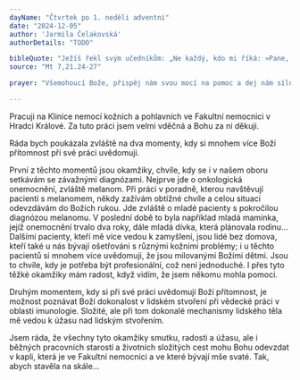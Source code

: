 ```yaml
---
dayName: "Čtvrtek po 1. neděli adventní"
date: "2024-12-05"
author: 'Jarmila Čelakovská'
authorDetails: "TODO"

bibleQuote: "Ježíš řekl svým učedníkům: „Ne každý, kdo mi říká: »Pane, Pane!«, vejde do nebeského království, ale ten, kdo plní vůli mého nebeského Otce. Každý tedy, kdo tato má slova slyší a podle nich jedná, podobá se rozvážnému muži, který si postavil dům na skále. Spadl déšť a přivalila se povodeň, přihnala se vichřice a obořila se na ten dům – ale nezřítil se, protože měl základy na skále. Každý však, kdo tato má slova slyší, ale podle nich nejedná, podobá se pošetilému muži, který si postavil dům na písku. Spadl déšť, přivalila se povodeň, přihnala se vichřice a obořila se na ten dům – i zřítil se a jeho pád byl veliký.“"
source: "Mt 7,21.24-27"

prayer: "Všemohoucí Bože, přispěj nám svou mocí na pomoc a dej nám sílu překonávat překážky, které nám staví do cesty naše hříchy, ať v nás tvá milost může účinněji působit. Skrze tvého Syna…"

---
```


Pracuji na Klinice nemocí kožních a pohlavních ve Fakultní nemocnici v Hradci Králové. Za tuto práci jsem velmi vděčná a Bohu za ni děkuji.

Ráda bych poukázala zvláště na dva momenty, kdy si mnohem více Boží přítomnost při své práci uvědomuji.

První z těchto momentů jsou okamžiky, chvíle, kdy se i v našem oboru setkávám se závažnými diagnózami. Nejprve jde o onkologická onemocnění, zvláště melanom. Při práci v poradně, kterou navštěvují pacienti s melanomem, někdy zažívám obtížné chvíle a celou situaci odevzdávám do Božích rukou. Jde zvláště o mladé pacienty s pokročilou diagnózou melanomu. V poslední době to byla například mladá maminka, jejíž onemocnění trvalo dva roky, dále mladá dívka, která plánovala rodinu… Dalšími pacienty, kteří mě více vedou k zamyšlení, jsou lidé bez domova, kteří také u nás bývají ošetřováni s různými kožními problémy; i u těchto pacientů si mnohem více uvědomuji, že jsou milovanými Božími dětmi. Jsou to chvíle, kdy je potřeba být profesionální, což není jednoduché. I přes tyto těžké okamžiky mám radost, když vidím, že jsem někomu mohla pomoci.

Druhým momentem, kdy si při své práci uvědomuji Boží přítomnost, je možnost poznávat Boží dokonalost v lidském stvoření při vědecké práci v oblasti imunologie. Složité, ale při tom dokonalé mechanismy lidského těla mě vedou k úžasu nad lidským stvořením.
 
Jsem ráda, že všechny tyto okamžiky smutku, radosti a úžasu, ale i běžných pracovních starostí a životních složitých cest mohu Bohu odevzdat v kapli, která je ve Fakultní nemocnici a ve které bývají mše svaté. Tak, abych stavěla na skále…

